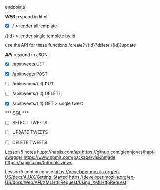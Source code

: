 endpoints

***WEB*** respond in html

- [x] / > render all template

/{id} > render single template by id

use the API for these functions
/create?
/{id}?delete
/{id}?update


***API*** respond in JSON

- [x] /api/tweets GET

- [x] /api/tweets POST

- [ ] /api/tweets/{id} PUT

- [ ] /api/tweets/{id} DELETE

- [x] /api/tweets/{id} GET > single tweet


*** SQL ***

- [ ] SELECT TWEETS
- [ ] UPDATE TWEETS
- [ ] DELETE TWEETS


Lesson 5 notes
https://hapijs.com/api
https://github.com/glennjones/hapi-swagger
https://www.npmjs.com/package/vision#jade
https://hapijs.com/tutorials/views

Lesson 5 continued use
https://developer.mozilla.org/en-US/docs/AJAX/Getting_Started
https://developer.mozilla.org/en-US/docs/Web/API/XMLHttpRequest/Using_XMLHttpRequest
